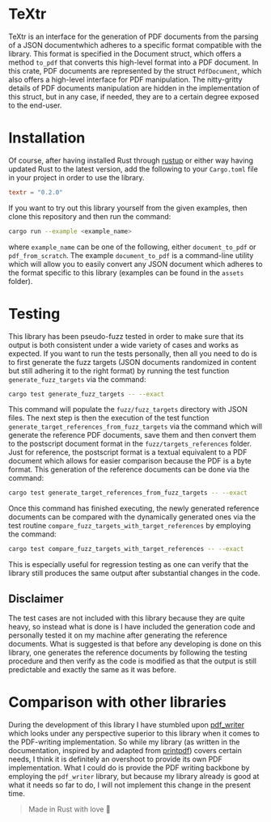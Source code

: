# TeXtr

TeXtr is an interface for the generation of PDF documents from the parsing of 
a JSON documentwhich adheres to a specific format compatible with the library. 
This format is specified in the Document struct, which offers a method `to_pdf` 
that converts this high-level format into a PDF document. In this crate, PDF 
documents are represented by the struct `PdfDocument`, which also offers a high-level 
interface for PDF manipulation. The nitty-gritty details of PDF documents manipulation 
are hidden in the implementation of this struct, but in any case, if needed, they 
are to a certain degree exposed to the end-user.

# Installation

Of course, after having installed Rust through [rustup](https://rustup.rs) or 
either way having updated Rust to the latest version, add the following to your 
`Cargo.toml` file in your project in order to use the library.
```toml
textr = "0.2.0"
```

If you want to try out this library yourself from the given examples, then clone 
this repository and then run the command:
```bash
cargo run --example <example_name>
```
where `example_name` can be one of the following, either `document_to_pdf` or
`pdf_from_scratch`. The example `document_to_pdf` is a command-line utility
which will allow you to easily convert any JSON document which adheres to the
format specific to this library (examples can be found in the `assets` folder).

# Testing

This library has been pseudo-fuzz tested in order to make sure that its output 
is both consistent under a wide variety of cases and works as expected. If you
want to run the tests personally, then all you need to do is to first generate the 
fuzz targets (JSON documents randomized in content but still adhering it to the right
format) by running the test function `generate_fuzz_targets` via the command:
```bash
cargo test generate_fuzz_targets -- --exact
```

This command will populate the `fuzz/fuzz_targets` directory with JSON files.
The next step is then the execution of the test function `generate_target_references_from_fuzz_targets` 
via the command which will generate the reference PDF documents, save them and then convert 
them to the postscript document format in the `fuzz/targets_references` folder. 
Just for reference, the postscript format is a textual equivalent to a PDF document
which allows for easier comparison because the PDF is a byte format.
This generation of the reference documents can be done via the command:
```bash
cargo test generate_target_references_from_fuzz_targets -- --exact
```

Once this command has finished executing, the newly generated reference documents
can be compared with the dynamically generated ones via the test routine
`compare_fuzz_targets_with_target_references` by employing the command:
```bash
cargo test compare_fuzz_targets_with_target_references -- --exact
```

This is especially useful for regression testing as one can verify that
the library still produces the same output after substantial changes in the code.

## Disclaimer

The test cases are not included with this library because they are quite heavy,
so instead what is done is I have included the generation code and personally
tested it on my machine after generating the reference documents. What is suggested
is that before any developing is done on this library, one generates the
reference documents by following the testing procedure and then verify as the code is modified
as that the output is still predictable and exactly the same as it was before.

# Comparison with other libraries

During the development of this library I have stumbled upon [pdf_writer](https://github.com/typst/pdf-writer)
which looks under any perspective superior to this library when it comes to the PDF-writing 
implementation. So while my library (as written in the documentation, inspired by and adapted from 
[printpdf](https://github.com/fschutt/printpdf)) covers certain needs, I think it is definitely an 
overshoot to provide its own PDF implementation. What I could do is provide the PDF writing backbone 
by employing the `pdf_writer` library, but because my library already is good at what it needs so far 
to do, I will not implement this change in the present time.

> Made in Rust with love 🦀